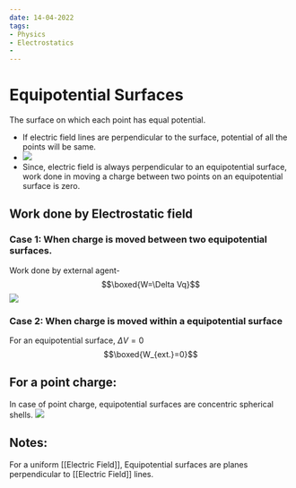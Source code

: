 ```yaml
---
date: 14-04-2022
tags:
- Physics
- Electrostatics
- 
---
```

# Equipotential Surfaces
The surface on which each point has equal potential.
- If electric field lines are perpendicular to the surface, potential of all the points will be same.
- ![](https://i.imgur.com/YQnCxj2.png)
- Since, electric field is always perpendicular to an equipotential surface, work done in moving a charge between two points on an equipotential surface is zero.

## Work done by Electrostatic field 
### Case 1: When charge is moved between two equipotential surfaces.
Work done by external agent-
$$\boxed{W=\Delta Vq}$$
![](https://i.imgur.com/jAMxhyP.png)

### Case 2: When charge is moved within a equipotential surface
For an equipotential surface, $\Delta V=0$
$$\boxed{W_{ext.}=0}$$

## For a point charge:
In case of point charge, equipotential surfaces are concentric spherical shells.
![](https://i.imgur.com/bpwDKLa.png)

## Notes:
For a uniform [[Electric Field]], Equipotential surfaces are planes perpendicular to [[Electric Field]] lines.